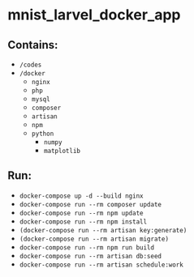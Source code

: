 # mnist_larvel_docker_app
 
## Contains:
- `/codes`
- `/docker`
    - `nginx` 
    - `php` 
    - `mysql`
    - `composer`
    - `artisan`
    - `npm`
    - `python`
      - `numpy`
      - `matplotlib`

## Run:
- `docker-compose up -d --build nginx`
- `docker-compose run --rm composer update`
- `docker-compose run --rm npm update`
- `docker-compose run --rm npm install`
- `(docker-compose run --rm artisan key:generate)`
- `(docker-compose run --rm artisan migrate)`
- `docker-compose run --rm npm run build`
- `docker-compose run --rm artisan db:seed`
- `docker-compose run --rm artisan schedule:work`